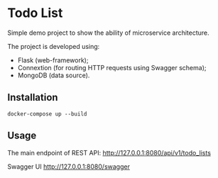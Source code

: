 # Todo List
Simple demo project to show the ability of microservice architecture.

The project is developed using:
- Flask (web-framework);
- Connextion (for routing HTTP requests using Swagger schema);
- MongoDB (data source).

## Installation

`docker-compose up --build`

## Usage

The main endpoint of REST API: http://127.0.0.1:8080/api/v1/todo_lists

Swagger UI http://127.0.0.1:8080/swagger
